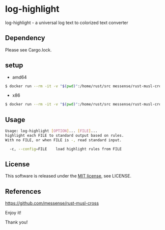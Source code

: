 # log-highlight

log-highlight - a universal log text to colorized text converter

## Dependency
Please see Cargo.lock.

## setup

- amd64

```bash
$ docker run --rm -it -v "$(pwd)":/home/rust/src messense/rust-musl-cross:x86_64-musl cargo build --release
```

- x86

```bash
$ docker run --rm -it -v "$(pwd)":/home/rust/src messense/rust-musl-cross:i686-musl cargo build --release
```

## Usage

```bash
Usage: log-highlight [OPTION]... [FILE]...
highlight each FILE to standard output based on rules.
With no FILE, or when FILE is -, read standard input.

  -c, --config=FILE    load highlight rules from FILE
```

## License

This software is released under the [MIT license](https://en.wikipedia.org/wiki/MIT_License), see LICENSE.

## References

https://github.com/messense/rust-musl-cross

Enjoy it!

Thank you!
